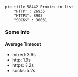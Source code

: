 
```mermaid
pie title 58442 Proxies in list
    "HTTP" : 26935
    "HTTPS": 8903
    "SOCKS" : 30031
```

### Some Info
#### Average Timeout

- mixed: 3.6s
- http: 1.9s
- https: 8.2s
- socks: 5.2s